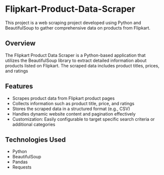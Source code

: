 # Flipkart-Product-Data-Scraper

This project is a web scraping project developed using Python and BeautifulSoup to gather comprehensive data on products from Flipkart.

## Overview
The Flipkart Product Data Scraper is a Python-based application that utilizes the BeautifulSoup library to extract detailed information about products listed on Flipkart. The scraped data includes product titles, prices, and ratings

## Features

- Scrapes product data from Flipkart product pages
- Collects information such as product title, price, and ratings
- Stores the scraped data in a structured format (e.g., CSV)
- Handles dynamic website content and pagination effectively
- Customization: Easily configurable to target specific search criteria or additional categories

## Technologies Used

- Python
- BeautifulSoup
- Pandas
- Requests

